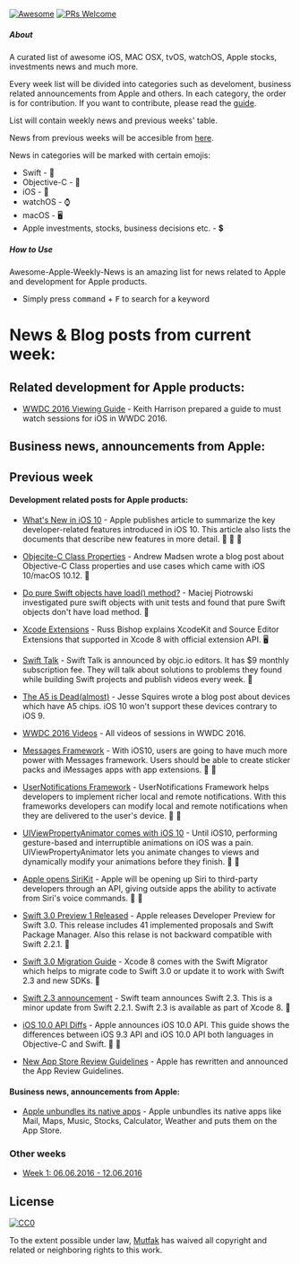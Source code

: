[![Awesome](https://cdn.rawgit.com/sindresorhus/awesome/d7305f38d29fed78fa85652e3a63e154dd8e8829/media/badge.svg)](https://github.com/sindresorhus/awesome)
[![PRs Welcome](https://img.shields.io/badge/PRs-welcome-brightgreen.svg)](http://makeapullrequest.com)

##### About

A curated list of awesome iOS, MAC OSX, tvOS, watchOS, Apple stocks, investments news and much more.

Every week list will be divided into categories such as develoment, business related announcements from Apple and others. In each category, the order is for contribution. If you want to contribute, please read the [guide](https://github.com/mutfak/awesome-apple-weekly-news/blob/master/CONTRIBUTION.md).

List will contain weekly news and previous weeks' table.

News from previous weeks will be accesible from [here](https://github.com/mutfak/awesome-apple-weekly-news/tree/master/PreviousWeeks).

News in categories will be marked with certain emojis:
- Swift - :large_orange_diamond:
- Objective-C - :large_blue_diamond:
- iOS - 📱 
- watchOS - ⌚
- macOS - 🖥
- Apple investments, stocks, business decisions etc. - 💲

##### How to Use
Awesome-Apple-Weekly-News is an amazing list for news related to Apple and development for Apple products.
- Simply press <kbd>command</kbd> + <kbd>F</kbd> to search for a keyword

# News & Blog posts from current week:

## Related development for Apple products:

- [WWDC 2016 Viewing Guide](http://useyourloaf.com/blog/wwdc-2016-viewing-guide/) - Keith Harrison prepared a guide to must watch sessions for iOS in WWDC 2016.

## Business news, announcements from Apple:

 
## Previous week

#### Development related posts for Apple products:

- [What's New in iOS 10](https://developer.apple.com/library/prerelease/content/releasenotes/General/WhatsNewIniOS/Articles/iOS10.html#//apple_ref/doc/uid/TP40017084-SW1) - Apple publishes article to summarize the key developer-related features introduced in iOS 10. This article also lists the documents that describe new features in more detail. :large_orange_diamond: :large_blue_diamond: 📱

- [Objecite-C Class Properties](http://blog.andrewmadsen.com/post/145919242155/objective-c-class-properties) - Andrew Madsen wrote a blog post about Objective-C Class properties and use cases which came with iOS 10/macOS 10.12. :large_blue_diamond: 

- [Do pure Swift objects have load() method?](https://swifting.io/blog/2016/06/13/18-do-pure-swift-objects-have-load-method/) - Maciej Piotrowski investigated pure swift objects with unit tests and found that pure Swift objects don't have load method. :large_orange_diamond:

- [Xcode Extensions](http://www.russbishop.net/xcode-extensions) - Russ Bishop explains XcodeKit and Source Editor Extensions that supported in Xcode 8 with official extension API. 🖥

- [Swift Talk](https://talk.objc.io/) - Swift Talk is announced by objc.io editors. It has $9 monthly subscription fee. They will talk about solutions to problems they found while building Swift projects and publish videos every week. :large_orange_diamond:

- [The A5 is Dead(almost)](http://www.jessesquires.com/the-a5-is-dead/) - Jesse Squires wrote a blog post about devices which have A5 chips. iOS 10 won't support these devices contrary to iOS 9.

- [WWDC 2016 Videos](https://developer.apple.com/videos/wwdc2016/) - All videos of sessions in WWDC 2016.

- [Messages Framework](https://developer.apple.com/reference/messages) - With iOS10, users are going to have much more power with Messages framework. Users should be able to create sticker packs and iMessages apps with app extensions. :large_orange_diamond: :large_blue_diamond:

- [UserNotifications Framework](https://developer.apple.com/reference/usernotifications) - UserNotifications Framework helps developers to implement richer local and remote notifications. With this frameworks developers can modify local and remote notifications when they are delivered to the user's device. :large_orange_diamond: :large_blue_diamond:

- [UIViewPropertyAnimator comes with iOS 10](https://developer.apple.com/reference/uikit/uiviewpropertyanimator) - Until iOS10, performing gesture-based and interruptible animations on iOS was a pain. UIViewPropertyAnimator lets you animate changes to views and dynamically modify your animations before they finish. :large_orange_diamond: :large_blue_diamond:

- [Apple opens SiriKit](https://developer.apple.com/sirikit/) - Apple will be opening up Siri to third-party developers through an API, giving outside apps the ability to activate from Siri's voice commands. :large_orange_diamond: :large_blue_diamond:

- [Swift 3.0 Preview 1 Released](https://swift.org/blog/swift-3-0-preview-1-released/) - Apple releases Developer Preview for Swift 3.0. This release includes 41 implemented proposals and Swift Package Manager. Also this relase is not backward compatible with Swift 2.2.1. :large_orange_diamond:

- [Swift 3.0 Migration Guide](https://swift.org/migration-guide/) - Xcode 8 comes with the Swift Migrator which helps to migrate code to Swift 3.0 or update it to work with Swift 2.3 and new SDKs. :large_orange_diamond:

- [Swift 2.3 announcement](https://swift.org/blog/swift-2-3/) - Swift team announces Swift 2.3. This is a minor update from Swift 2.2.1. Swift 2.3 is available as part of Xcode 8. :large_orange_diamond:

- [iOS 10.0 API Diffs](https://developer.apple.com/library/prerelease/content/releasenotes/General/iOS10APIDiffs/) - Apple announces iOS 10.0 API. This guide shows the differences between iOS 9.3 API and iOS 10.0 API both languages in Objective-C and Swift. :large_orange_diamond: :large_blue_diamond:

- [New App Store Review Guidelines](https://developer.apple.com/news/?id=06132016c) - Apple has rewritten and announced the App Review Guidelines.

#### Business news, announcements from Apple:

- [Apple unbundles its native apps](https://techcrunch.com/2016/06/13/apple-unbundles-its-native-apps-like-mail-maps-music-and-more-puts-them-in-the-app-store/) - Apple unbundles its native apps like Mail, Maps, Music, Stocks, Calculator, Weather and puts them on the App Store.

### Other weeks

- [Week 1: 06.06.2016 - 12.06.2016](https://github.com/mutfak/awesome-apple-weekly-news/blob/master/PreviousWeeks/week1:06.06.2016-12.06.2016.md)

## License

[![CC0](http://mirrors.creativecommons.org/presskit/buttons/88x31/svg/cc-zero.svg)](https://creativecommons.org/publicdomain/zero/1.0/)

To the extent possible under law, [Mutfak](https://github.com/mutfak) has waived all copyright and related or neighboring rights to this work.
